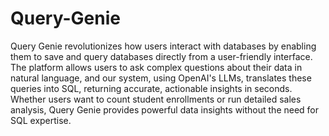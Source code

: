 # Query-Genie

Query Genie revolutionizes how users interact with databases by enabling them to save and query databases directly from a user-friendly interface. The platform allows users to ask complex questions about their data in natural language, and our system, using OpenAI's LLMs, translates these queries into SQL, returning accurate, actionable insights in seconds. Whether users want to count student enrollments or run detailed sales analysis, Query Genie provides powerful data insights without the need for SQL expertise.
